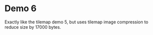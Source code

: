 # Demo 6

Exactly like the tilemap demo 5, but uses tilemap image compression to reduce size by 17000 bytes.